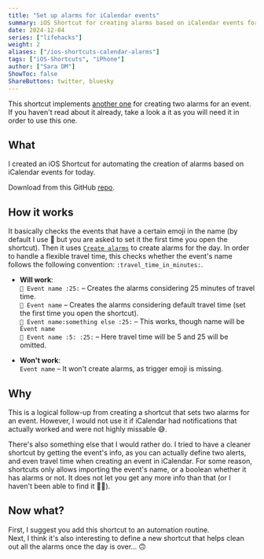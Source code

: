 ```yaml
---
title: "Set up alarms for iCalendar events"
summary: iOS Shortcut for creating alarms based on iCalendar events for today.
date: 2024-12-04
series: ["lifehacks"]
weight: 2
aliases: ["/ios-shortcuts-calendar-alarms"]
tags: ["iOS-Shortcuts", "iPhone"]
author: ["Sara DM"]
ShowToc: false
ShareButtons: twitter, bluesky
---
```


This shortcut implements [another one](/posts/ios-shortcuts-alarms/) for creating two alarms for an event. If you haven't read about it already, take a look a it as you will need it in order to use this one. 

## What
I created an iOS Shortcut for automating the creation of alarms based on iCalendar events for today.

Download from this GitHub [repo](https://github.com/Kaylen7/iOS-Shortcuts/blob/main/Get%20Alarms%20For%20Today.shortcut).

## How it works
It basically checks the events that have a certain emoji in the name (by default I use 📆 but you are asked to set it the first time you open the shortcut). Then it uses [`Create alarms`](https://github.com/Kaylen7/iOS-Shortcuts/blob/main/Create%20Alarms.shortcut) to create alarms for the day. In order to handle a flexible travel time, this checks whether the event's name follows the following convention: `:travel_time_in_minutes:`. 

- **Will work**:  
`📆 Event name :25:` – Creates the alarms considering 25 minutes of travel time.  
`📆 Event name` – Creates the alarms considering default travel time (set the first time you open the shortcut).  
`📆 Event name:something else :25:` – This works, though name will be `Event name`   
`📆 Event name :5: :25:` – Here travel time will be 5 and 25 will be omitted.  

- **Won't work**:  
`Event name` – It won't create alarms, as trigger emoji is missing.

## Why
This is a logical follow-up from creating a shortcut that sets two alarms for an event. However, I would not use it if iCalendar had notifications that actually worked and were not highly missable <span class="emoji">😅</span>.   

There's also something else that I would rather do. I tried to have a cleaner shortcut by getting the event's info, as you can actually define two alerts, and even travel time when creating an event in iCalendar. For some reason, shortcuts only allows importing the event's name, or a boolean whether it has alarms or not. It does not let you get any more info than that (or I haven't been able to find it <span class="emoji">🤷‍♀️</span>).

## Now what? 
First, I suggest you add this shortcut to an automation routine.  
Next, I think it's also interesting to define a new shortcut that helps clean out all the alarms once the day is over... <span class="emoji">🙃</span>